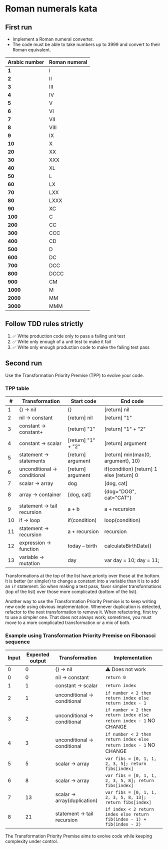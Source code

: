 # Roman numerals kata

## First run

- Implement a Roman numeral converter.
- The code must be able to take numbers up to 3999 and convert to their Roman equivalent.

| **Arabic number** | **Roman numeral** |
| ----------------- | ----------------- |
| **1**             | I                 |
| **2**             | II                |
| **3**             | III               |
| **4**             | IV                |
| **5**             | V                 |
| **6**             | VI                |
| **7**             | VII               |
| **8**             | VIII              |
| **9**             | IX                |
| **10**            | X                 |
| **20**            | XX                |
| **30**            | XXX               |
| **40**            | XL                |
| **50**            | L                 |
| **60**            | LX                |
| **70**            | LXX               |
| **80**            | LXXX              |
| **90**            | XC                |
| **100**           | C                 |
| **200**           | CC                |
| **300**           | CCC               |
| **400**           | CD                |
| **500**           | D                 |
| **600**           | DC                |
| **700**           | DCC               |
| **800**           | DCCC              |
| **900**           | CM                |
| **1000**          | M                 |
| **2000**          | MM                |
| **3000**          | MMM               |

## Follow TDD rules strictly

1. ✅ Write production code only to pass a failing unit test
2. ✅ Write only enough of a unit test to make it fail
3. ✅ Write only enough production code to make the failing test pass

## Second run

Use the Transformation Priority Premise (TPP) to evolve your code.

### TPP table

| #   | Transformation              | Start code         | End code                                 |
| --- | --------------------------- | ------------------ | ---------------------------------------- |
| 1   | {} → nil                    | {}                 | [return] nil                             |
| 2   | nil → constant              | [return] nil       | [return] "1"                             |
| 3   | constant → constant+        | [return] "1"       | [return] "1" + "2"                       |
| 4   | constant → scalar           | [return] "1" + "2" | [return] argument                        |
| 5   | statement → statements      | [return] argument  | [return] min(max(0, argument), 10)       |
| 6   | unconditional → conditional | [return] argument  | if(condition) [return] 1 else [return] 0 |
| 7   | scalar → array              | dog                | [dog, cat]                               |
| 8   | array → container           | [dog, cat]         | {dog="DOG", cat="CAT"}                   |
| 9   | statement → tail recursion  | a + b              | a + recursion                            |
| 10  | if → loop                   | if(condition)      | loop(condition)                          |
| 11  | statement → recursion       | a + recursion      | recursion                                |
| 12  | expression → function       | today – birth      | calculateBirthDate()                     |
| 13  | variable → mutation         | day                | var day = 10; day = 11;                  |

Transformations at the top of the list have priority over those at the bottom. It is better (or simpler) to change a constant into a variable than it is to add an `if` statement. So when making a test pass, favor simpler transformations (top of the list) over those more complicated (bottom of the list).

Another way to use the Transformation Priority Premise is to keep writing new code using obvious implementation. Whenever duplication is detected, refactor to the next transformation to remove it. When refactoring, first try to use a simpler one. That does not always work; sometimes, you must move to a more complicated transformation or a mix of both.

### Example using Transformation Priority Premise on Fibonacci sequence

| Input | Expected output | Transformation              | Implementation                                                          |
| ----- | --------------- | --------------------------- | ----------------------------------------------------------------------- |
| 0     | 0               | {} → nil                    | :warning: Does not work                                                 |
| 0     | 0               | nil → constant              | `return 0`                                                              |
| 1     | 1               | constant → scalar           | `return index`                                                          |
| 2     | 1               | unconditional → conditional | `if number < 2 then return index else return index - 1`                 |
| 3     | 2               | unconditional → conditional | `if number < 2 then return index else return index - 1` NO CHANGE       |
| 4     | 3               | unconditional → conditional | `if number < 2 then return index else return index - 1` NO CHANGE       |
| 5     | 5               | scalar → array              | `var fibs = [0, 1, 1, 2, 3, 5]; return fibs[index]`                     |
| 6     | 8               | scalar → array              | `var fibs = [0, 1, 1, 2, 3, 5, 8]; return fibs[index]`                  |
| 7     | 13              | scalar → array(duplication) | `var fibs = [0, 1, 1, 2, 3, 5, 8, 13]; return fibs[index]`              |
| 8     | 21              | statement → tail recursion  | `if index < 2 return index else return fib(index - 1) + fib(index - 2)` |

The Transformation Priority Premise aims to evolve code while keeping complexity under control.
